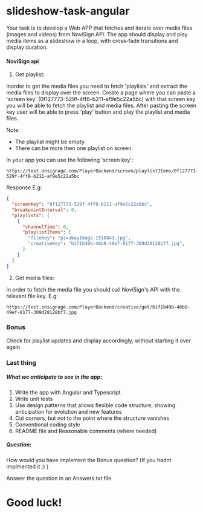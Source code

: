 # slideshow-task-angular

Your task is to develop a Web APP that fetches and iterate over media files (images and videos) from NoviSign API. The app should display and play media items as a slideshow in a loop, with cross-fade transitions and display duration.

#### NoviSign api

1. Get playlist:

Inorder to get the  media files you need to fetch 'playlists' and extract the media files to display over the screen.
Create a  page where you can paste a 'screen key' (0f127773-529f-4ff8-b211-af9e5c22a5bc) with that screen key you will be able to fetch the playlist and media files. After pasting the screen key user will be able to press 'play' button and play the playlist and media files.

Note:
- The playlist might be empty.
- There can be more then one playlist on screen.

In your app you can use the following 'screen key':
```
https://test.onsignage.com/PlayerBackend/screen/playlistItems/0f127773-529f-4ff8-b211-af9e5c22a5bc
```
Response E.g:
```JSON
{
  "screenKey": "0f127773-529f-4ff8-b211-af9e5c22a5bc",
  "breakpointInterval": 0,
  "playlists": [
    {
      "channelTime": 0,
      "playlistItems": [
        "fileKey": "pixabayImage-1518843.jpg",
        "creativeKey": "b1f1b49b-46b8-49ef-8177-309d28128bf7.jpg",
      ]
    }
  ]
}
```

2. Get media files:

In order to fetch the media file you should call NoviSign's API with the relevant file key.
E.g:
```
https://test.onsignage.com/PlayerBackend/creative/get/b1f1b49b-46b8-49ef-8177-309d28128bf7.jpg
```
### Bonus 
Check for playlist updates and display accordingly, without starting it over again.

### Last thing
##### What we anticipate to see in the  app:

1. Write the app with Angular and Typescript.
2. Write unit tests
3. Use design patterns that allows flexible code structure, showing anticipation for evolution and new features 
4. Cut corners, but not to the point where the structure vanishes
5. Conventional coding style
6. README file and Reasonable comments (where needed)

##### Question:
How would you have implement the Bonus question? (If you hadnt implmented it :) )

Answer the question in an Answers.txt file

# Good luck!
